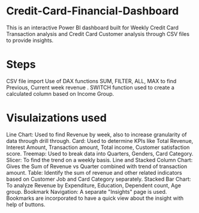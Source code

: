 # Credit-Card-Financial-Dashboard
This is an interactive Power BI dashboard built for Weekly Credit Card Transaction analysis and Credit Card Customer analysis through CSV files to provide insights.

# Steps
CSV file import 
Use of DAX functions SUM, FILTER, ALL, MAX to find Previous, Current week revenue . SWITCH function used to create a calculated column based on Income Group.

# Visulaizations used
Line Chart: Used to find Revenue by week, also to increase granularity of data through drill through.
Card: Used to determine KPIs like Total Revenue, Interest Amount, Transaction amount, Total income, Customer satisfaction score.
Treemap: Used to break data into Quarters, Genders, Card Category.
Slicer: To find the trend on a weekly basis.
Line and Stacked Column Chart: Gives the Sum of Revenue vs Quarter combined with trend of transaction amount.
Table: Identify the sum of revenue and other related indicators based on Customer Job and Card Category separately.
Stacked Bar Chart: To analyze Revenue by Expenditure, Education, Dependent count, Age group.
Bookmark Navigation: A separate "Insights" page is used. Bookmarks are incorporated to have a quick view about the insight with help of buttons.


